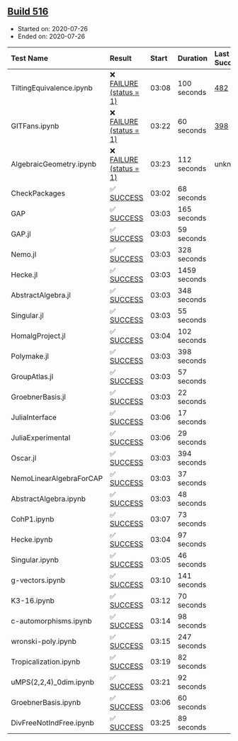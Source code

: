 ## [Build 516](https://oscarci.mathematik.uni-kl.de/job/oscar-stable/516/)

* Started on: 2020-07-26
* Ended on: 2020-07-26

| Test Name    | Result | Start | Duration | Last Success | First Failure |
|:-------------|:-------|:------|:---------|:-------------|:--------------|
| TiltingEquivalence.ipynb | ❌ [FAILURE (status = 1)](https://oscarci.mathematik.uni-kl.de/job/oscar-stable/516/artifact/logs/build-516/TiltingEquivalence.ipynb.log) | 03:08 | 100 seconds | [482](https://oscarci.mathematik.uni-kl.de/job/oscar-stable/482/) | [483](https://oscarci.mathematik.uni-kl.de/job/oscar-stable/483/) |
| GITFans.ipynb | ❌ [FAILURE (status = 1)](https://oscarci.mathematik.uni-kl.de/job/oscar-stable/516/artifact/logs/build-516/GITFans.ipynb.log) | 03:22 | 60 seconds | [398](https://oscarci.mathematik.uni-kl.de/job/oscar-stable/398/) | [399](https://oscarci.mathematik.uni-kl.de/job/oscar-stable/399/) |
| AlgebraicGeometry.ipynb | ❌ [FAILURE (status = 1)](https://oscarci.mathematik.uni-kl.de/job/oscar-stable/516/artifact/logs/build-516/AlgebraicGeometry.ipynb.log) | 03:23 | 112 seconds | unknown | unknown |
| CheckPackages | ✅ [SUCCESS](https://oscarci.mathematik.uni-kl.de/job/oscar-stable/516/artifact/logs/build-516/CheckPackages.log) | 03:02 | 68 seconds |  |  |
| GAP | ✅ [SUCCESS](https://oscarci.mathematik.uni-kl.de/job/oscar-stable/516/artifact/logs/build-516/GAP.log) | 03:03 | 165 seconds |  |  |
| GAP.jl | ✅ [SUCCESS](https://oscarci.mathematik.uni-kl.de/job/oscar-stable/516/artifact/logs/build-516/GAP.jl.log) | 03:03 | 59 seconds |  |  |
| Nemo.jl | ✅ [SUCCESS](https://oscarci.mathematik.uni-kl.de/job/oscar-stable/516/artifact/logs/build-516/Nemo.jl.log) | 03:03 | 328 seconds |  |  |
| Hecke.jl | ✅ [SUCCESS](https://oscarci.mathematik.uni-kl.de/job/oscar-stable/516/artifact/logs/build-516/Hecke.jl.log) | 03:03 | 1459 seconds |  |  |
| AbstractAlgebra.jl | ✅ [SUCCESS](https://oscarci.mathematik.uni-kl.de/job/oscar-stable/516/artifact/logs/build-516/AbstractAlgebra.jl.log) | 03:03 | 348 seconds |  |  |
| Singular.jl | ✅ [SUCCESS](https://oscarci.mathematik.uni-kl.de/job/oscar-stable/516/artifact/logs/build-516/Singular.jl.log) | 03:03 | 55 seconds |  |  |
| HomalgProject.jl | ✅ [SUCCESS](https://oscarci.mathematik.uni-kl.de/job/oscar-stable/516/artifact/logs/build-516/HomalgProject.jl.log) | 03:04 | 102 seconds |  |  |
| Polymake.jl | ✅ [SUCCESS](https://oscarci.mathematik.uni-kl.de/job/oscar-stable/516/artifact/logs/build-516/Polymake.jl.log) | 03:03 | 398 seconds |  |  |
| GroupAtlas.jl | ✅ [SUCCESS](https://oscarci.mathematik.uni-kl.de/job/oscar-stable/516/artifact/logs/build-516/GroupAtlas.jl.log) | 03:03 | 57 seconds |  |  |
| GroebnerBasis.jl | ✅ [SUCCESS](https://oscarci.mathematik.uni-kl.de/job/oscar-stable/516/artifact/logs/build-516/GroebnerBasis.jl.log) | 03:03 | 22 seconds |  |  |
| JuliaInterface | ✅ [SUCCESS](https://oscarci.mathematik.uni-kl.de/job/oscar-stable/516/artifact/logs/build-516/JuliaInterface.log) | 03:06 | 17 seconds |  |  |
| JuliaExperimental | ✅ [SUCCESS](https://oscarci.mathematik.uni-kl.de/job/oscar-stable/516/artifact/logs/build-516/JuliaExperimental.log) | 03:06 | 29 seconds |  |  |
| Oscar.jl | ✅ [SUCCESS](https://oscarci.mathematik.uni-kl.de/job/oscar-stable/516/artifact/logs/build-516/Oscar.jl.log) | 03:03 | 394 seconds |  |  |
| NemoLinearAlgebraForCAP | ✅ [SUCCESS](https://oscarci.mathematik.uni-kl.de/job/oscar-stable/516/artifact/logs/build-516/NemoLinearAlgebraForCAP.log) | 03:03 | 37 seconds |  |  |
| AbstractAlgebra.ipynb | ✅ [SUCCESS](https://oscarci.mathematik.uni-kl.de/job/oscar-stable/516/artifact/logs/build-516/AbstractAlgebra.ipynb.log) | 03:03 | 48 seconds |  |  |
| CohP1.ipynb | ✅ [SUCCESS](https://oscarci.mathematik.uni-kl.de/job/oscar-stable/516/artifact/logs/build-516/CohP1.ipynb.log) | 03:07 | 73 seconds |  |  |
| Hecke.ipynb | ✅ [SUCCESS](https://oscarci.mathematik.uni-kl.de/job/oscar-stable/516/artifact/logs/build-516/Hecke.ipynb.log) | 03:04 | 97 seconds |  |  |
| Singular.ipynb | ✅ [SUCCESS](https://oscarci.mathematik.uni-kl.de/job/oscar-stable/516/artifact/logs/build-516/Singular.ipynb.log) | 03:05 | 46 seconds |  |  |
| g-vectors.ipynb | ✅ [SUCCESS](https://oscarci.mathematik.uni-kl.de/job/oscar-stable/516/artifact/logs/build-516/g-vectors.ipynb.log) | 03:10 | 141 seconds |  |  |
| K3-16.ipynb | ✅ [SUCCESS](https://oscarci.mathematik.uni-kl.de/job/oscar-stable/516/artifact/logs/build-516/K3-16.ipynb.log) | 03:12 | 70 seconds |  |  |
| c-automorphisms.ipynb | ✅ [SUCCESS](https://oscarci.mathematik.uni-kl.de/job/oscar-stable/516/artifact/logs/build-516/c-automorphisms.ipynb.log) | 03:14 | 98 seconds |  |  |
| wronski-poly.ipynb | ✅ [SUCCESS](https://oscarci.mathematik.uni-kl.de/job/oscar-stable/516/artifact/logs/build-516/wronski-poly.ipynb.log) | 03:15 | 247 seconds |  |  |
| Tropicalization.ipynb | ✅ [SUCCESS](https://oscarci.mathematik.uni-kl.de/job/oscar-stable/516/artifact/logs/build-516/Tropicalization.ipynb.log) | 03:19 | 82 seconds |  |  |
| uMPS(2,2,4)_0dim.ipynb | ✅ [SUCCESS](https://oscarci.mathematik.uni-kl.de/job/oscar-stable/516/artifact/logs/build-516/uMPS-2-2-4-_0dim.ipynb.log) | 03:21 | 92 seconds |  |  |
| GroebnerBasis.ipynb | ✅ [SUCCESS](https://oscarci.mathematik.uni-kl.de/job/oscar-stable/516/artifact/logs/build-516/GroebnerBasis.ipynb.log) | 03:06 | 60 seconds |  |  |
| DivFreeNotIndFree.ipynb | ✅ [SUCCESS](https://oscarci.mathematik.uni-kl.de/job/oscar-stable/516/artifact/logs/build-516/DivFreeNotIndFree.ipynb.log) | 03:25 | 89 seconds |  |  |
